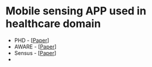 # Mobile sensing APP used in healthcare domain
* PHD - [[Paper](https://www.nature.com/articles/s41467-021-26040-1)]
* AWARE - [[Paper](https://www.frontiersin.org/articles/10.3389/fict.2015.00006/full)]
* Sensus - [[Paper](https://dl.acm.org/doi/abs/10.1145/2971648.2971711)]
* 
